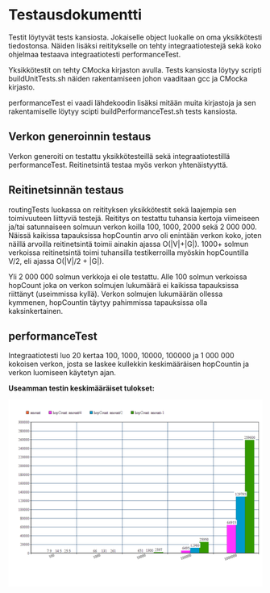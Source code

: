 # Testausdokumentti

Testit löytyvät tests kansiosta. Jokaiselle object luokalle on oma yksikkötesti tiedostonsa. Näiden lisäksi reititykselle on tehty integraatiotestejä sekä koko ohjelmaa testaava integraatiotesti performanceTest.

Yksikkötestit on tehty CMocka kirjaston avulla. Tests kansiosta löytyy scripti buildUnitTests.sh näiden rakentamiseen johon vaaditaan gcc ja CMocka kirjasto. 

performanceTest ei vaadi lähdekoodin lisäksi mitään muita kirjastoja ja sen rakentamiselle löytyy scipti buildPerformanceTest.sh tests kansiosta.

## Verkon generoinnin testaus

Verkon generoiti on testattu yksikkötesteillä sekä integraatiotestillä performanceTest. Reitinetsintä testaa myös verkon yhtenäistyyttä. 

## Reitinetsinnän testaus

routingTests luokassa on reitityksen yksikkötestit sekä laajempia sen toimivuuteen liittyviä testejä. Reititys on testattu tuhansia kertoja viimeiseen ja/tai satunnaiseen solmuun verkon koilla 100, 1000, 2000 sekä 2 000 000. Näissä kaikissa tapauksissa hopCountin arvo oli enintään verkon koko, joten näillä arvoilla reitinetsintä toimii ainakin ajassa O(|V|+|G|). 1000+ solmun verkoissa reitinetsintä toimi tuhansilla testikerroilla myöskin hopCountilla V/2, eli ajassa O(|V|/2 + |G|).

Yli 2 000 000 solmun verkkoja ei ole testattu. Alle 100 solmun verkoissa hopCount joka on verkon solmujen lukumäärä ei kaikissa tapauksissa riittänyt (useimmissa kyllä). Verkon solmujen lukumäärän ollessa kymmenen, hopCountin täytyy pahimmissa tapauksissa olla kaksinkertainen.

## performanceTest

Integraatiotesti luo 20 kertaa 100, 1000, 10000, 100000 ja 1 000 000 kokoisen verkon, josta se laskee kullekkin keskimääräisen hopCountin ja verkon luomiseen käytetyn ajan. 

<b>Useamman testin keskimääräiset tulokset:</b>

![HopCount](hopCount.png)





